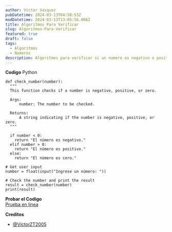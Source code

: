 ```yaml
---
author: Victor Vasquez
pubDatetime: 2024-03-13T04:58:53Z
modDatetime: 2024-03-13T13:05:56.066Z
title: Algoritmos Para Verificar
slug: Algoritmos-Para-Verificar
featured: true
draft: false
tags:
  - Algoritmos
  - Numeros
description: Algoritmos para verificar si un numero es negativo o positivo
---
```

<strong>Codigo</strong>
Python
```
def check_number(number):
  """
  This function checks if a number is negative, positive, or zero.

  Args:
      number: The number to be checked.

  Returns:
      A string indicating if the number is negative, positive, or zero.
  """

  if number < 0:
    return "El número es negativo."
  elif number > 0:
    return "El número es positivo."
  else:
    return "El número es cero."

# Get user input
number = float(input("Ingrese un número: "))

# Check the number and print the result
result = check_number(number)
print(result)
```
<strong>Probar el Codigo</strong><br>
<a href="https://programiz.pro/ide/python/PS25VBMFU9?utm_source=python_playground-shared-project-link">Prueba en linea</a>

<strong>Creditos</strong>
- <a href="https://t.me/VictorZT2005">@VictorZT2005</a>